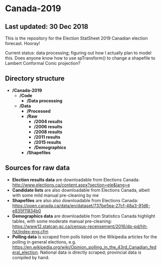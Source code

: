 # Canada-2019
## Last updated: 30 Dec 2018
This is the repository for the Election StatSheet 2019 Canadian election forecast. Hooray!

Current status: data processing; figuring out how I actually plan to model this. Does anyone know how to use spTransform() to change a shapefile to Lambert Conformal Conic projection?

## Directory structure
- **/Canada-2019**
  - **/Code**
    - **/Data processing**
  - **/Data**
    - **/Processed**
    - **/Raw**
      - **/2004 results**
      - **/2006 results**
      - **/2008 results**
      - **/2011 results**
      - **/2015 results**
      - **/Demographics**
    - **/Shapefiles**

## Sources for raw data
- **Election results data** are downloadable from Elections Canada: http://www.elections.ca/content.aspx?section=ele&lang=e
- **Candidate lists** are also downloadable from Elections Canada, albeit with some mild manual pre-cleaning by me
- **Shapefiles** are also also downloadable from Elections Canada: https://open.canada.ca/data/en/dataset/737be5ea-27cf-48a3-91d6-e835f11834b0 
- **Demographics data** are downloadable from Statistics Canada highlight tables, with some moderate manual pre-cleaning: https://www12.statcan.gc.ca/census-recensement/2016/dp-pd/hlt-fst/index-eng.cfm
- **Polling data** is scraped from polls listed on the Wikipedia articles for the polling in general elections, e.g. https://en.wikipedia.org/wiki/Opinion_polling_in_the_43rd_Canadian_federal_election. National data is directly scraped; provincial data is compiled by hand.